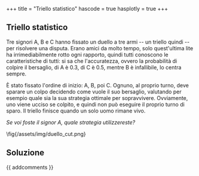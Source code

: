 +++
title = "Triello statistico"
hascode = true
hasplotly = true
+++

## Triello statistico
Tre signori A, B e C hanno fissato un duello a tre armi -- un triello quindi -- per risolvere una disputa. Erano amici da molto tempo, solo quest'ultima lite ha irrimediabilmente rotto ogni rapporto, quindi tutti conoscono le caratteristiche di tutti: si sa che l'accuratezza, ovvero la probabilità di colpire il bersaglio, di A è 0.3, di C è 0.5, mentre B è infallibile, lo centra sempre.

È stato fissato l'ordine di inizio: A, B, poi C. Ognuno, al proprio turno, deve sparare un colpo decidendo come vuole il suo bersaglio, valutando per esempio quale sia la sua strategia ottimale per sopravvivere. Ovviamente, uno viene ucciso se colpito, e quindi non può eseguire il proprio turno di sparo. Il triello finisce quando un solo uomo rimane vivo.

_Se voi foste il signor A, quale strategia utilizzereste?_

\fig{/assets/img/duello_cut.png}

## Soluzione

{{ addcomments }}